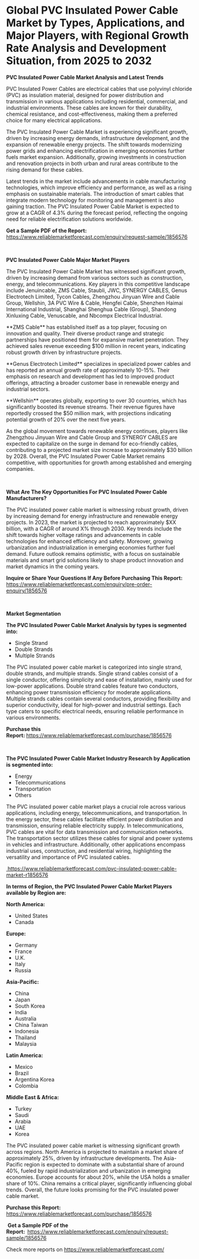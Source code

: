 <p><h1>Global PVC Insulated Power Cable Market by Types, Applications, and Major Players, with Regional Growth Rate Analysis and Development Situation, from 2025 to 2032</h1></p><p><strong>PVC Insulated Power Cable Market Analysis and Latest Trends</strong></p>
<p><p>PVC Insulated Power Cables are electrical cables that use polyvinyl chloride (PVC) as insulation material, designed for power distribution and transmission in various applications including residential, commercial, and industrial environments. These cables are known for their durability, chemical resistance, and cost-effectiveness, making them a preferred choice for many electrical applications.</p><p>The PVC Insulated Power Cable Market is experiencing significant growth, driven by increasing energy demands, infrastructure development, and the expansion of renewable energy projects. The shift towards modernizing power grids and enhancing electrification in emerging economies further fuels market expansion. Additionally, growing investments in construction and renovation projects in both urban and rural areas contribute to the rising demand for these cables.</p><p>Latest trends in the market include advancements in cable manufacturing technologies, which improve efficiency and performance, as well as a rising emphasis on sustainable materials. The introduction of smart cables that integrate modern technology for monitoring and management is also gaining traction. The PVC Insulated Power Cable Market is expected to grow at a CAGR of 4.3% during the forecast period, reflecting the ongoing need for reliable electrification solutions worldwide.</p></p>
<p><strong>Get a Sample PDF of the Report:&nbsp;</strong> <a href="https://www.reliablemarketforecast.com/enquiry/request-sample/1856576?utm_campaign=1906&utm_medium=2&utm_source=Github&utm_content=ia&utm_term=30012025&utm_id=pvc-insulated-power-cable">https://www.reliablemarketforecast.com/enquiry/request-sample/1856576</a></p>
<p>&nbsp;</p>
<p><strong>PVC Insulated Power Cable Major Market Players</strong></p>
<p><p>The PVC Insulated Power Cable Market has witnessed significant growth, driven by increasing demand from various sectors such as construction, energy, and telecommunications. Key players in this competitive landscape include Jenuincable, ZMS Cable, Staubli, JWC, SYNERGY CABLES, Genus Electrotech Limited, Tycon Cables, Zhengzhou Jinyuan Wire and Cable Group, Wellshin, 3A PVC Wire & Cable, Hengfei Cable, Shenzhen Haimai International Industrial, Shanghai Shenghua Cable (Group), Shandong Xinluxing Cable, Venuscable, and Nbcompx Electrical Industrial.</p><p>**ZMS Cable** has established itself as a top player, focusing on innovation and quality. Their diverse product range and strategic partnerships have positioned them for expansive market penetration. They achieved sales revenue exceeding $100 million in recent years, indicating robust growth driven by infrastructure projects.</p><p>**Genus Electrotech Limited** specializes in specialized power cables and has reported an annual growth rate of approximately 10-15%. Their emphasis on research and development has led to improved product offerings, attracting a broader customer base in renewable energy and industrial sectors.</p><p>**Wellshin** operates globally, exporting to over 30 countries, which has significantly boosted its revenue streams. Their revenue figures have reportedly crossed the $50 million mark, with projections indicating potential growth of 20% over the next five years.</p><p>As the global movement towards renewable energy continues, players like Zhengzhou Jinyuan Wire and Cable Group and SYNERGY CABLES are expected to capitalize on the surge in demand for eco-friendly cables, contributing to a projected market size increase to approximately $30 billion by 2028. Overall, the PVC Insulated Power Cable Market remains competitive, with opportunities for growth among established and emerging companies.</p></p>
<p>&nbsp;</p>
<p><strong>What Are The Key Opportunities For PVC Insulated Power Cable Manufacturers?</strong></p>
<p><p>The PVC insulated power cable market is witnessing robust growth, driven by increasing demand for energy infrastructure and renewable energy projects. In 2023, the market is projected to reach approximately $XX billion, with a CAGR of around X% through 2030. Key trends include the shift towards higher voltage ratings and advancements in cable technologies for enhanced efficiency and safety. Moreover, growing urbanization and industrialization in emerging economies further fuel demand. Future outlook remains optimistic, with a focus on sustainable materials and smart grid solutions likely to shape product innovation and market dynamics in the coming years.</p></p>
<p><strong>Inquire or Share Your Questions If Any Before Purchasing This Report:</strong> <a href="https://www.reliablemarketforecast.com/enquiry/pre-order-enquiry/1856576?utm_campaign=1906&utm_medium=2&utm_source=Github&utm_content=ia&utm_term=30012025&utm_id=pvc-insulated-power-cable">https://www.reliablemarketforecast.com/enquiry/pre-order-enquiry/1856576</a></p>
<p>&nbsp;</p>
<p><strong>Market Segmentation</strong></p>
<p><strong>The PVC Insulated Power Cable Market Analysis by types is segmented into:</strong></p>
<p><ul><li>Single Strand</li><li>Double Strands</li><li>Multiple Strands</li></ul></p>
<p><p>The PVC insulated power cable market is categorized into single strand, double strands, and multiple strands. Single strand cables consist of a single conductor, offering simplicity and ease of installation, mainly used for low-power applications. Double strand cables feature two conductors, enhancing power transmission efficiency for moderate applications. Multiple strands cables contain several conductors, providing flexibility and superior conductivity, ideal for high-power and industrial settings. Each type caters to specific electrical needs, ensuring reliable performance in various environments.</p></p>
<p><strong>Purchase this Report:&nbsp;</strong><a href="https://www.reliablemarketforecast.com/purchase/1856576?utm_campaign=1906&utm_medium=2&utm_source=Github&utm_content=ia&utm_term=30012025&utm_id=pvc-insulated-power-cable">https://www.reliablemarketforecast.com/purchase/1856576</a></p>
<p>&nbsp;</p>
<p><strong>The PVC Insulated Power Cable Market Industry Research by Application is segmented into:</strong></p>
<p><ul><li>Energy</li><li>Telecommunications</li><li>Transportation</li><li>Others</li></ul></p>
<p><p>The PVC insulated power cable market plays a crucial role across various applications, including energy, telecommunications, and transportation. In the energy sector, these cables facilitate efficient power distribution and transmission, ensuring reliable electricity supply. In telecommunications, PVC cables are vital for data transmission and communication networks. The transportation sector utilizes these cables for signal and power systems in vehicles and infrastructure. Additionally, other applications encompass industrial uses, construction, and residential wiring, highlighting the versatility and importance of PVC insulated cables.</p></p>
<p><a href="https://www.reliablemarketforecast.com/pvc-insulated-power-cable-market-r1856576?utm_campaign=1906&utm_medium=2&utm_source=Github&utm_content=ia&utm_term=30012025&utm_id=pvc-insulated-power-cable">&nbsp;https://www.reliablemarketforecast.com/pvc-insulated-power-cable-market-r1856576</a></p>
<p><strong>In terms of Region, the PVC Insulated Power Cable Market Players available by Region are:</strong></p>
<p>
    <p> <strong> North America: </strong>
        <ul>
            <li>United States</li>
            <li>Canada</li>
        </ul>
        </p> 
    <p> <strong> Europe: </strong>
        <ul>
            <li>Germany</li>
            <li>France</li>
            <li>U.K.</li>
            <li>Italy</li>
            <li>Russia</li>
        </ul>
        </p> 
    <p> <strong> Asia-Pacific: </strong>
        <ul>
            <li>China</li>
            <li>Japan</li>
            <li>South Korea</li>
            <li>India</li>
            <li>Australia</li>
            <li>China Taiwan</li>
            <li>Indonesia</li>
            <li>Thailand</li>
            <li>Malaysia</li>
        </ul>
        </p> 
    <p> <strong> Latin America: </strong>
        <ul>
            <li>Mexico</li>
            <li>Brazil</li>
            <li>Argentina Korea</li>
            <li>Colombia</li>
        </ul>
        </p> 
    <p> <strong> Middle East & Africa: </strong>
        <ul>
            <li>Turkey</li>
            <li>Saudi</li>
            <li>Arabia</li>
            <li>UAE</li>
            <li>Korea</li>
        </ul>
    </p>
    </p>
<p><p>The PVC insulated power cable market is witnessing significant growth across regions. North America is projected to maintain a market share of approximately 25%, driven by infrastructure developments. The Asia-Pacific region is expected to dominate with a substantial share of around 40%, fueled by rapid industrialization and urbanization in emerging economies. Europe accounts for about 20%, while the USA holds a smaller share of 10%. China remains a critical player, significantly influencing global trends. Overall, the future looks promising for the PVC insulated power cable market.</p></p>
<p><strong>Purchase this Report: </strong><a href="https://www.reliablemarketforecast.com/purchase/1856576?utm_campaign=1906&utm_medium=2&utm_source=Github&utm_content=ia&utm_term=30012025&utm_id=pvc-insulated-power-cable">https://www.reliablemarketforecast.com/purchase/1856576</a></p>
<p>&nbsp;<strong>Get a Sample PDF of the Report:&nbsp;&nbsp;</strong><a href="https://www.reliablemarketforecast.com/enquiry/request-sample/1856576?utm_campaign=1906&utm_medium=2&utm_source=Github&utm_content=ia&utm_term=30012025&utm_id=pvc-insulated-power-cable">https://www.reliablemarketforecast.com/enquiry/request-sample/1856576</a></p>
<p><strong></strong></p>
<p>Check more reports on <a href="https://www.reliablemarketforecast.com/?utm_campaign=1906&utm_medium=2&utm_source=Github&utm_content=ia&utm_term=30012025&utm_id=pvc-insulated-power-cable">https://www.reliablemarketforecast.com/</a></p>